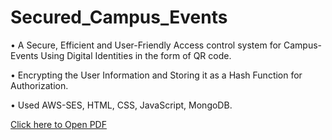 # Secured_Campus_Events

• A Secure, Efficient and User-Friendly Access control system for Campus-Events Using Digital Identities in the form of QR code.

• Encrypting the User Information and Storing it as a Hash Function for Authorization.

• Used AWS-SES, HTML, CSS, JavaScript, MongoDB.


[Click here to Open PDF](End_Term_Report_Minor_2_(1)[1].pdf)
